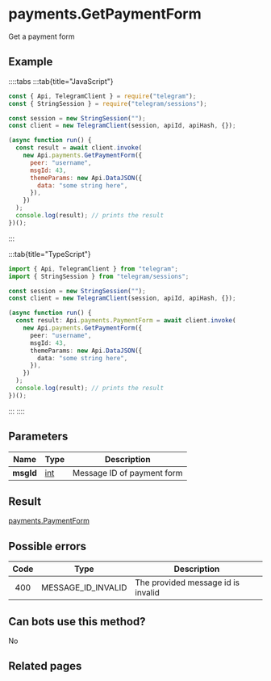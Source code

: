 # payments.GetPaymentForm

Get a payment form

## Example

::::tabs
:::tab{title="JavaScript"}

```js
const { Api, TelegramClient } = require("telegram");
const { StringSession } = require("telegram/sessions");

const session = new StringSession("");
const client = new TelegramClient(session, apiId, apiHash, {});

(async function run() {
  const result = await client.invoke(
    new Api.payments.GetPaymentForm({
      peer: "username",
      msgId: 43,
      themeParams: new Api.DataJSON({
        data: "some string here",
      }),
    })
  );
  console.log(result); // prints the result
})();
```

:::

:::tab{title="TypeScript"}

```ts
import { Api, TelegramClient } from "telegram";
import { StringSession } from "telegram/sessions";

const session = new StringSession("");
const client = new TelegramClient(session, apiId, apiHash, {});

(async function run() {
  const result: Api.payments.PaymentForm = await client.invoke(
    new Api.payments.GetPaymentForm({
      peer: "username",
      msgId: 43,
      themeParams: new Api.DataJSON({
        data: "some string here",
      }),
    })
  );
  console.log(result); // prints the result
})();
```

:::
::::

## Parameters

|   Name    | Type                                      | Description                |
| :-------: | ----------------------------------------- | -------------------------- |
| **msgId** | [int](https://core.telegram.org/type/int) | Message ID of payment form |

## Result

[payments.PaymentForm](https://core.telegram.org/type/payments.PaymentForm)

## Possible errors

| Code | Type               | Description                        |
| :--: | ------------------ | ---------------------------------- |
| 400  | MESSAGE_ID_INVALID | The provided message id is invalid |

## Can bots use this method?

No

## Related pages
